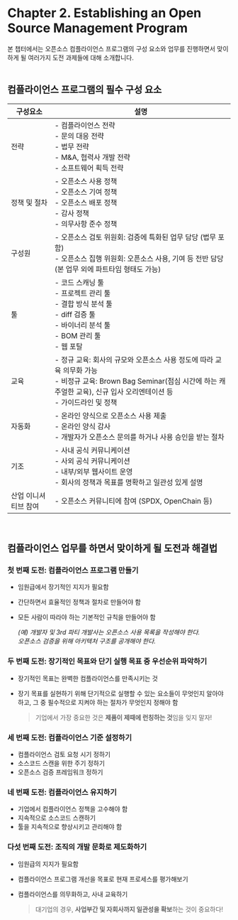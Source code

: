 # Chapter 2. Establishing an Open Source Management Program
본 챕터에서는 오픈소스 컴플라이언스 프로그램의 구성 요소와 업무를 진행하면서 맞이하게 될 여러가지 도전 과제들에 대해 소개합니다.
<br>
<br>

## 컴플라이언스 프로그램의 필수 구성 요소
| 구성요소 | 설명 |
|---------|-----|
| 전략 | - 컴플라이언스 전략 <br> - 문의 대응 전략 <br> - 법무 전략 <br> - M&A, 협력사 개발 전략 <br> - 소프트웨어 획득 전략 |
| 정책 및 절차 | - 오픈소스 사용 정책 <br> - 오픈소스 기여 정책 <br> - 오픈소스 배포 정책 <br> - 감사 정책 <br> - 의무사항 준수 정책 |
| 구성원 | - 오픈소스 검토 위원회: 검증에 특화된 업무 담당 (법무 포함) <br> - 오픈소스 집행 위원회: 오픈소스 사용, 기여 등 전반 담당 (본 업무 외에 파트타임 형태도 가능) |
| 툴 | - 코드 스캐닝 툴 <br> - 프로젝트 관리 툴 <br> -  결합 방식 분석 툴 <br> - diff 검증 툴 <br> - 바이너리 분석 툴 <br> - BOM 관리 툴 <br> - 웹 포탈 |
| 교육 | - 정규 교육: 회사의 규모와 오픈소스 사용 정도에 따라 교육 의무화 가능 <br> - 비정규 교육: Brown Bag Seminar(점심 시간에 하는 캐주얼한 교육), 신규 입사 오리엔테이션 등 <br> - 가이드라인 및 정책 |
| 자동화 | - 온라인 양식으로 오픈소스 사용 제출 <br> - 온라인 양식 감사 <br> - 개발자가 오픈소스 문의를 하거나 사용 승인을 받는 절차 |
| 기조 | - 사내 공식 커뮤니케이션 <br> - 사외 공식 커뮤니케이션 <br> - 내부/외부 웹사이트 운영 <br> - 회사의 정책과 목표를 명확하고 일관성 있게 설명 |
| 산업 이니셔티브 참여 | -  오픈소스 커뮤니티에 참여 (SPDX, OpenChain 등) |
<br>


## 컴플라이언스 업무를 하면서 맞이하게 될 도전과 해결법
### 첫 번째 도전: 컴플라이언스 프로그램 만들기
- 임원급에서 장기적인 지지가 필요함
- 간단하면서 효율적인 정책과 절차로 만들어야 함
- 모든 사람이 따라야 하는 기본적인 규칙을 만들어야 함

  *(예) 개발자 및 3rd 파티 개발사는 오픈소스 사용 목록을 작성해야 한다. <br> 오픈소스 검증을 위해 아키텍처 구조를 공개해야 한다.*

### 두 번째 도전: 장기적인 목표와 단기 실행 목표 중 우선순위 파악하기
- 장기적인 목표는 완벽한 컴플라이언스를 만족시키는 것
- 장기 목표를 실현하기 위해 단기적으로 실행할 수 있는 요소들이 무엇인지 알아야 하고, 그 중 필수적으로 지켜야 하는 절차가 무엇인지 정해야 함

  > 기업에서 가장 중요한 것은 **제품이 제때에 런칭하는 것**임을 잊지 말자!

### 세 번째 도전: 컴플라이언스 기준 설정하기
- 컴플라이언스 검토 요청 시기 정하기
- 소스코드 스캔을 위한 주기 정하기
- 오픈소스 검증 프레임워크 정하기

### 네 번째 도전: 컴플라이언스 유지하기
- 기업에서 컴플라이언스 정책을 고수해야 함
- 지속적으로 소스코드 스캔하기
- 툴을 지속적으로 향상시키고 관리해야 함

### 다섯 번째 도전: 조직의 개발 문화로 제도화하기
-	임원급의 지지가 필요함
-	컴플라이언스 프로그램 개선을 목표로 현재 프로세스를 평가해보기
-	컴플라이언스를 의무화하고, 사내 교육하기

    >	대기업의 경우, **사업부간 및 자회사까지 일관성을 확보**하는 것이 중요하다!
